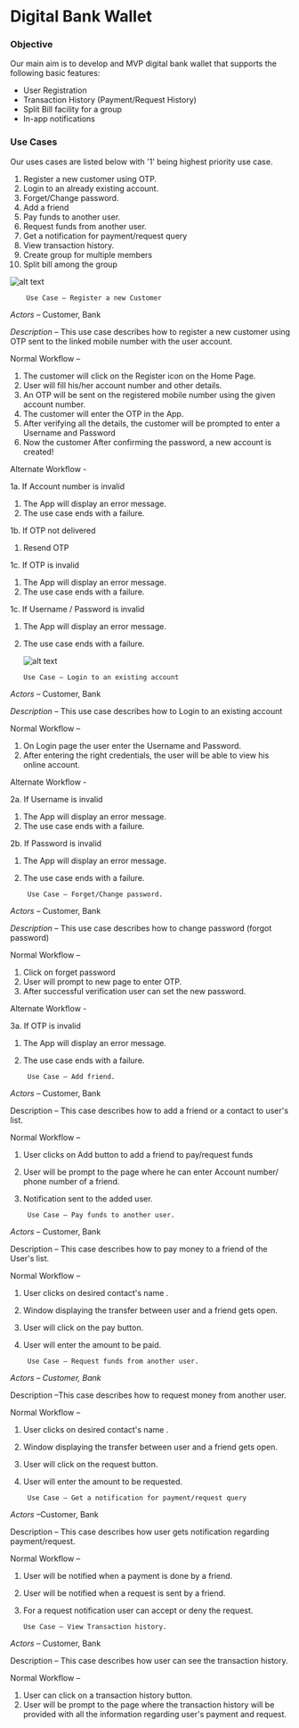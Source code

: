 #
# Digital Bank Wallet

### **Objective**

Our main aim is to develop and MVP digital bank wallet that supports the following basic features:

- User Registration
- Transaction History (Payment/Request History)
- Split Bill facility for a group
- In-app notifications

### **Use Cases**

Our uses cases are listed below with &#39;1&#39; being highest priority use case.

1. Register a new customer using OTP.
2. Login to an already existing account.
3. Forget/Change password.
4. Add a friend
5. Pay funds to another user.
6. Request funds from another user.
7. Get a notification for payment/request query
8. View transaction history.
9. Create group for multiple members
10. Split bill among the group

![alt text](https://image.ibb.co/d0WoYb/sc1.png "Description goes here")

        Use Case – Register a new Customer

_Actors_ – Customer, Bank

_Description_ – This use case describes how to register a new customer using OTP sent to the linked mobile number with the user account.

Normal Workflow –

1. The customer will click on the Register icon on the Home Page.
2. User will fill his/her account number and other details.
3. An OTP will be sent on the registered mobile number using the given account number.
4. The customer will enter the OTP in the App.
5. After verifying all the details, the customer  will be prompted to enter a Username and Password
6. Now the customer After confirming the password, a new account is created!

Alternate Workflow -

1a. If Account number is invalid

1. The App will display an error message.
2. The use case ends with a failure.

1b. If OTP not delivered

1. Resend OTP

1c. If OTP is invalid

1. The App will display an error message.
2. The use case ends with a failure.

1c. If Username / Password is invalid

1. The App will display an error message.
2. The use case ends with a failure.

     ![alt text](https://image.ibb.co/ksnj6w/sc2.png "Description goes here")

       Use Case – Login to an existing account

_Actors_ – Customer, Bank

_Description_ – This use case describes how to Login to an existing account

Normal Workflow –

1. On Login page the user enter the Username and Password.
2. After entering the right credentials, the user will be able to view his online account.

Alternate Workflow -

2a. If Username is invalid

1. The App will display an error message.
2. The use case ends with a failure.

2b. If Password is invalid

1. The App will display an error message.
2. The use case ends with a failure.

        Use Case – Forget/Change password.

_Actors_ – Customer, Bank

_Description_ – This use case describes how to change password (forgot password)

Normal Workflow –

1. Click on forget password
2. User will  prompt to new page to enter OTP.
3. After successful verification user can set the new password.

Alternate Workflow -

3a. If OTP is invalid

1. The App will display an error message.
2. The use case ends with a failure.

        Use Case – Add friend.

_Actors_ _–_ Customer, Bank

Description – This case describes how to add a friend or a contact to user&#39;s list.

Normal Workflow –

1. User clicks on Add button to add a friend to pay/request funds
2. User will be prompt to the page where he can enter Account number/ phone number of a friend.
3. Notification sent to the added user.

        Use Case – Pay funds to another user.

_Actors –_ Customer, Bank

Description – This case describes how to pay money to a friend of the User&#39;s list.

Normal Workflow –

1. User clicks on desired contact&#39;s name .
2. Window displaying the transfer between user and a friend gets open.
3. User will click on the pay button.
4. User will enter the amount to be paid.

        Use Case – Request funds from another user.

_Actors – Customer, Bank_

Description –This case describes how to request money from another user.

   Normal Workflow –

1. User clicks on desired contact&#39;s name .
2. Window displaying the transfer between user and a friend gets open.
3. User will click on the request button.
4. User will enter the amount to be requested.

        Use Case – Get a notification for payment/request query

_Actors_ –Customer, Bank

Description – This case describes how user gets notification regarding payment/request.

   Normal Workflow –

1. User will be notified when a payment is done by a friend.
2. User will be notified when a request is sent by a friend.
3. For a request notification user can accept or deny the request.

       Use Case – View Transaction history.

_Actors_ – Customer, Bank

Description – This case describes how user can see the transaction history.

   Normal Workflow –

1. User can click on a transaction history button.
2. User will be prompt to the page where the transaction history will be provided with all the information regarding user&#39;s payment and request.
